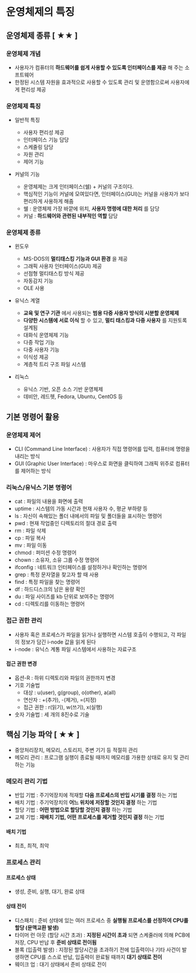 # 운영체제의 특징
## 운영체제 종류 [ ★★ ]
### 운영체제 개념
- 사용자가 컴퓨터의 __하드웨어를 쉽게 사용할 수 있도록 인터페이스를 제공__ 해 주는 소프트웨어
- 한정된 시스템 자원을 효과적으로 사용할 수 있도록 관리 및 운영함으로써 사용자에게 편리성 제공

### 운영체제 특징
- 일반적 특징
  - 사용자 편리성 제공
  - 인터페이스 기능 담당
  - 스케줄링 담당
  - 자원 관리
  - 제어 기능

- 커널의 기능
  - 운영체제는 크게 인터페이스(쉘) + 커널의 구조이다.
  - 핵심적인 기능이 커널에 모여있다면, 인터페이스(GUI)는 커널을 사용자가 보다 편리하게 사용하게 해줌
  - 쉘 : 운영체제 가장 바깥에 위치, __사용자 명령에 대한 처리__ 를 담당
  - 커널 : __하드웨어와 관련된 내부적인 역할__  담당

### 운영체제 종류
- 윈도우
  - MS-DOS의 __멀티태스킹 기능과 GUI 환경__ 을 제공
  - 그래픽 사용자 인터페이스(GUI) 제공
  - 선점형 멀티태스킹 방식 제공
  - 자동감지 기능
  - OLE 사용

- 유닉스 계열
  - __교육 및 연구 기관__ 에서 사용되는 __범용 다중 사용자 방식의 시분할 운영체제__ 
  - __다양한 시스템에 서로 이식__ 할 수 있고, __멀티 태스킹과 다중 사용자__ 를 지원토록 설계됨
  - 대화식 운영체제 기능
  - 다중 작업 기능
  - 다중 사용자 기능
  - 이식성 제공
  - 계층적 트리 구조 파일 시스템
- 리눅스
  - 유닉스 기반, 오픈 소스 기반 운영체제
  - 데비안, 레드헷, Fedora, Ubuntu, CentOS 등

## 기본 명령어 활용
### 운영체제 제어
- CLI (Command Line Interface) : 사용자가 직접 명령어를 입력, 컴퓨터에 명령을 내리는 방식
- GUI (Graphic User Interface) : 마우스로 화면을 클릭하여 그래픽 위주로 컴퓨터를 제어하는 방식

### 리눅스/유닉스 기본 명령어
- cat : 파일의 내용을 화면에 출력
- uptime : 시스템의 가동 시간과 현재 사용자 수, 평균 부하량 등
- ls : 자신이 속해있는 폴더 내에서의 파일 및 폴더들을 표시하는 명령어
- pwd : 현재 작업중인 디렉토리의 절대 경로 출력
- rm : 파일 삭제
- cp : 파일 복사
- mv : 파일 이동
- chmod : 퍼미션 수정 명령어
- chown : 소유자, 소유 그룹 수정 명령어
- ifconfig : 네트워크 인터페이스를 설정하거나 확인하는 명령어
- grep : 특정 문자열을 찾고자 할 때 사용
- find : 특정 파일을 찾는 명령어
- df : 하드디스크의 남은 용량 확인
- du : 파일 사이즈를 kb 단위로 보여주는 명령어
- cd : 디렉토리를 이동하는 명령어

### 접근 권한 관리
- 사용자 혹은 프로세스가 파일을 읽거나 실행하면 시스템 호출이 수행되고, 각 파일의 정보가 담긴 i-node 값을 읽게 된다
- i-node : 유닉스 계통 파일 시스템에서 사용하는 자료구조

#### 접근 권한 변경
- 옵션-R : 하위 디렉토리와 파일의 권한까지 변경
- 기호 기술법
  - 대상 : u(user), g(group), o(other), a(all)
  - 연산자 : +(추가), -(제거), =(지정)
  - 접근 권한 : r(읽기), w(쓰기), x(실행)
- 숫자 기술법 : 세 개의 8진수로 기술

## 핵심 기능 파악 [ ★★ ]
- 중앙처리장치, 메모리, 스토리지, 주변 기기 등 적절히 관리
- 메모리 관리 : 프로그램 실행이 종료될 때까지 메모리를 가용한 상태로 유지 및 관리하는 기능

### 메모리 관리 기법
- 반입 기법 : 주기억장치에 적재할 __다음 프로세스의 반입 시기를 결정__ 하는 기법
- 배치 기법 : 주기억장치의 __어느 위치에 저장할 것인지 결정__ 하는 기법
- 할당 기법 : __어떤 방법으로 할당할 것인지 결정__ 하는 기법
- 교체 기법 : __재배치 기법, 어떤 프로세스를 제거할 것인지 결정__ 하는 기법

#### 배치 기법
- 최초, 최적, 최악

### 프로세스 관리
#### 프로세스 상태
- 생성, 준비, 실행, 대기, 완료 상태

#### 상태 전이
- 디스패치 : 준비 상태에 있는 여러 프로세스 중 __실행될 프로세스를 선정하여 CPU를 할당 (문맥교환 발생)__
- 타이머 런 아웃 (할당 시간 초과) : __지정된 시간이 초과__ 되면 스케줄러에 의해 PCB에 저장, CPU 반납 후 __준비 상태로 전이됨__ 
- 블록 (입출력 발생) : 지정된 할당시간을 초과하기 전에 입출력이나 기타 사건이 발생하면 CPU를 스스로 반납, 입출력이 완료될 때까지 __대기 상태로 전이__ 
- 웨이크 업 : 대기 상태에서 준비 상태로 전이




























